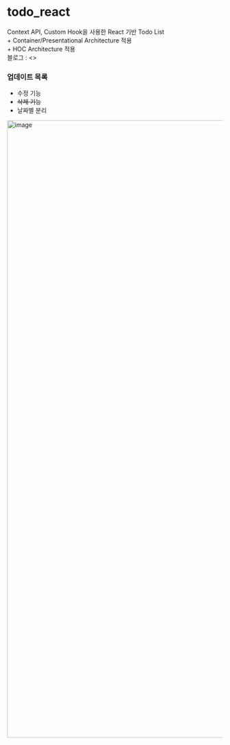 # todo_react
Context API, Custom Hook을 사용한 React 기반 Todo List     
\+ Container/Presentational Architecture 적용     
\+ HOC Architecture 적용    
블로그 : <>    
### 업데이트 목록
* 수정 기능
* <s>삭제 기능</s>
* 날짜별 분리

<img width="1440" alt="image" src="https://github.com/KimGyeongLock/todo_react/assets/63464299/d4137fd2-f4c4-451c-a79c-9f953cd53d3b">

